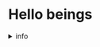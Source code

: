 # Hello beings
<details>
<summary> info </summary>
Name: Zaphrod Beeblebrox  
  
Password: arcticfox  
Grade: A++  
Martini: Shaken, not stirred.  

</details>
